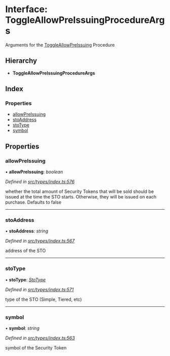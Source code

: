 # Interface: ToggleAllowPreIssuingProcedureArgs

Arguments for the [ToggleAllowPreIssuing](../enums/_types_index_.proceduretype.md#toggleallowpreissuing) Procedure

## Hierarchy

* **ToggleAllowPreIssuingProcedureArgs**

## Index

### Properties

* [allowPreIssuing](_types_index_.toggleallowpreissuingprocedureargs.md#allowpreissuing)
* [stoAddress](_types_index_.toggleallowpreissuingprocedureargs.md#stoaddress)
* [stoType](_types_index_.toggleallowpreissuingprocedureargs.md#stotype)
* [symbol](_types_index_.toggleallowpreissuingprocedureargs.md#symbol)

## Properties

###  allowPreIssuing

• **allowPreIssuing**: *boolean*

*Defined in [src/types/index.ts:576](https://github.com/PolymathNetwork/polymath-sdk/blob/fb8c7c9/src/types/index.ts#L576)*

whether the total amount of Security Tokens that will be sold should be issued at the time the STO starts.
Otherwise, they will be issued on each purchase. Defaults to false

___

###  stoAddress

• **stoAddress**: *string*

*Defined in [src/types/index.ts:567](https://github.com/PolymathNetwork/polymath-sdk/blob/fb8c7c9/src/types/index.ts#L567)*

address of the STO

___

###  stoType

• **stoType**: *[StoType](../enums/_types_index_.stotype.md)*

*Defined in [src/types/index.ts:571](https://github.com/PolymathNetwork/polymath-sdk/blob/fb8c7c9/src/types/index.ts#L571)*

type of the STO (Simple, Tiered, etc)

___

###  symbol

• **symbol**: *string*

*Defined in [src/types/index.ts:563](https://github.com/PolymathNetwork/polymath-sdk/blob/fb8c7c9/src/types/index.ts#L563)*

symbol of the Security Token
